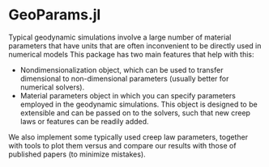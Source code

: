 # GeoParams.jl

Typical geodynamic simulations involve a large number of material parameters that have units that are often inconvenient to be directly used in numerical models This package has two main features that help with this:

- Nondimensionalization object, which can be used to transfer dimensional to non-dimensional parameters (usually better for numerical solvers).
- Material parameters object in which you can specify  parameters employed in the geodynamic simulations. This object is designed to be extensible and can be passed on to the solvers, such that new creep laws or features can be readily added. 
  
We also implement some typically used creep law parameters, together with tools to plot them versus and compare our results with those of published papers (to minimize mistakes).

